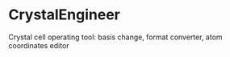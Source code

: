 # CrystalEngineer
Crystal cell operating tool: basis change, format converter, atom coordinates editor
